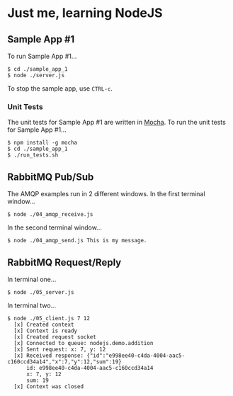 # Just me, learning NodeJS

## Sample App #1

To run Sample App #1...

    $ cd ./sample_app_1
    $ node ./server.js

To stop the sample app, use `CTRL-c`.

### Unit Tests

The unit tests for Sample App #1 are written in [Mocha](http://visionmedia.github.io/mocha/). To run the unit tests for Sample App #1...

    $ npm install -g mocha
    $ cd ./sample_app_1
    $ ./run_tests.sh

## RabbitMQ Pub/Sub

The AMQP examples run in 2 different windows. In the first terminal window...

    $ node ./04_amqp_receive.js

In the second terminal window...

    $ node ./04_amqp_send.js This is my message.

## RabbitMQ Request/Reply

In terminal one...

    $ node ./05_server.js

In terminal two...

    $ node ./05_client.js 7 12
      [x] Created context
      [x] Context is ready
      [x] Created request socket
      [x] Connected to queue: nodejs.demo.addition
      [x] Sent request: x: 7, y: 12
      [x] Received response: {"id":"e998ee40-c4da-4004-aac5-c160ccd34a14","x":7,"y":12,"sum":19}
          id: e998ee40-c4da-4004-aac5-c160ccd34a14
          x: 7, y: 12
          sum: 19
      [x] Context was closed


